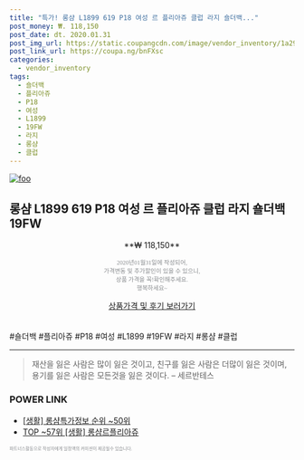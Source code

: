 ```yaml
--- 
title: "특가! 롱샴 L1899 619 P18 여성 르 플리아쥬 클럽 라지 숄더백..." 
post_money: ₩. 118,150 
post_date: dt. 2020.01.31 
post_img_url: https://static.coupangcdn.com/image/vendor_inventory/1a29/7a2b87a9dcb899fcb3bd67ca9e775c95f465b8976b5bf7571e6d8e562cf0.jpg 
post_link_url: https://coupa.ng/bnFXsc 
categories: 
  - vendor_inventory 
tags: 
  - 숄더백 
  - 플리아쥬 
  - P18 
  - 여성 
  - L1899 
  - 19FW 
  - 라지 
  - 롱샴 
  - 클럽 
--- 
```

[![foo](https://static.coupangcdn.com/image/vendor_inventory/1a29/7a2b87a9dcb899fcb3bd67ca9e775c95f465b8976b5bf7571e6d8e562cf0.jpg)](https://coupa.ng/bnFXsc) 

## 롱샴 L1899 619 P18 여성 르 플리아쥬 클럽 라지 숄더백 19FW 
<p style="text-align: center;">**₩ 118,150**</p> 
<p style="text-align: center;"><span style="color: #898c8f; font-family: Georgia,Times,serif; font-size: 0.75em;">2020년01월31일에 작성되어, <br>가격변동 및 추가할인이 있을 수 있으니,<br> 상품 가격을 꼭!확인해주세요.<br>행복하세요~</span> 
</p>	 
<div markdown="0" style="text-align: center;"><a href="https://coupa.ng/bnFXsc" class="btn btn--success">상품가격 및 후기 보러가기</a></div> 
<br><br> 
  #숄더백 #플리아쥬 #P18 #여성 #L1899 #19FW #라지 #롱샴 #클럽 
<hr> 

> 재산을 잃은 사람은 많이 잃은 것이고, 친구를 잃은 사람은 더많이 잃은 것이며, 용기를 잃은 사람은 모든것을 잃은 것이다. – 세르반테스 


### POWER LINK

* <a href="https://blog.naver.com/sakai111/221775024174" target="_blank"> [생활] 롱샴특가정보 순위 ~50위</a>
* <a href="https://blog.naver.com/an0733/221790849795" target="_blank"> TOP ~57위 [생활] 롱샴르플리아쥬</a>

<span style="color: #898c8f; font-family: Georgia,Times,serif; font-size: 0.55em;">파트너스활동으로 작성자에게 일정액의 커미션이 제공될수 있습니다.</span> 
